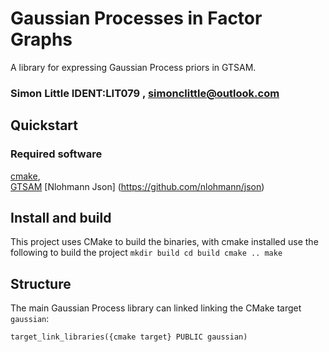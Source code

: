 # Gaussian Processes in Factor Graphs
A library for expressing Gaussian Process priors in GTSAM.

###  Simon Little IDENT:LIT079 , simonclittle@outlook.com

## Quickstart
### Required software
[cmake](cmake.org), <br>
[GTSAM](https://github.com/borglab/gtsam)
[Nlohmann Json] (https://github.com/nlohmann/json)

## Install and build
This project uses CMake to build the binaries, with cmake installed use the following to build the project
`mkdir build
 cd build
 cmake ..
 make`

## Structure
The main Gaussian Process library can linked linking the CMake target `gaussian`:

`
target_link_libraries({cmake target} PUBLIC gaussian)
`